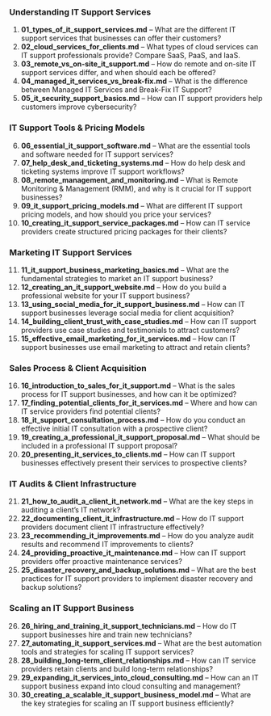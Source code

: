 ### **Understanding IT Support Services**  
1. **01_types_of_it_support_services.md** – What are the different IT support services that businesses can offer their customers?  
2. **02_cloud_services_for_clients.md** – What types of cloud services can IT support professionals provide? Compare SaaS, PaaS, and IaaS.  
3. **03_remote_vs_on-site_it_support.md** – How do remote and on-site IT support services differ, and when should each be offered?  
4. **04_managed_it_services_vs_break-fix.md** – What is the difference between Managed IT Services and Break-Fix IT Support?  
5. **05_it_security_support_basics.md** – How can IT support providers help customers improve cybersecurity?  

### **IT Support Tools & Pricing Models**  
6. **06_essential_it_support_software.md** – What are the essential tools and software needed for IT support services?  
7. **07_help_desk_and_ticketing_systems.md** – How do help desk and ticketing systems improve IT support workflows?  
8. **08_remote_management_and_monitoring.md** – What is Remote Monitoring & Management (RMM), and why is it crucial for IT support businesses?  
9. **09_it_support_pricing_models.md** – What are different IT support pricing models, and how should you price your services?  
10. **10_creating_it_support_service_packages.md** – How can IT service providers create structured pricing packages for their clients?  

### **Marketing IT Support Services**  
11. **11_it_support_business_marketing_basics.md** – What are the fundamental strategies to market an IT support business?  
12. **12_creating_an_it_support_website.md** – How do you build a professional website for your IT support business?  
13. **13_using_social_media_for_it_support_business.md** – How can IT support businesses leverage social media for client acquisition?  
14. **14_building_client_trust_with_case_studies.md** – How can IT support providers use case studies and testimonials to attract customers?  
15. **15_effective_email_marketing_for_it_services.md** – How can IT support businesses use email marketing to attract and retain clients?  

### **Sales Process & Client Acquisition**  
16. **16_introduction_to_sales_for_it_support.md** – What is the sales process for IT support businesses, and how can it be optimized?  
17. **17_finding_potential_clients_for_it_services.md** – Where and how can IT service providers find potential clients?  
18. **18_it_support_consultation_process.md** – How do you conduct an effective initial IT consultation with a prospective client?  
19. **19_creating_a_professional_it_support_proposal.md** – What should be included in a professional IT support proposal?  
20. **20_presenting_it_services_to_clients.md** – How can IT support businesses effectively present their services to prospective clients?  

### **IT Audits & Client Infrastructure**  
21. **21_how_to_audit_a_client_it_network.md** – What are the key steps in auditing a client’s IT network?  
22. **22_documenting_client_it_infrastructure.md** – How do IT support providers document client IT infrastructure effectively?  
23. **23_recommending_it_improvements.md** – How do you analyze audit results and recommend IT improvements to clients?  
24. **24_providing_proactive_it_maintenance.md** – How can IT support providers offer proactive maintenance services?  
25. **25_disaster_recovery_and_backup_solutions.md** – What are the best practices for IT support providers to implement disaster recovery and backup solutions?  

### **Scaling an IT Support Business**  
26. **26_hiring_and_training_it_support_technicians.md** – How do IT support businesses hire and train new technicians?  
27. **27_automating_it_support_services.md** – What are the best automation tools and strategies for scaling IT support services?  
28. **28_building_long-term_client_relationships.md** – How can IT service providers retain clients and build long-term relationships?  
29. **29_expanding_it_services_into_cloud_consulting.md** – How can an IT support business expand into cloud consulting and management?  
30. **30_creating_a_scalable_it_support_business_model.md** – What are the key strategies for scaling an IT support business efficiently?  
